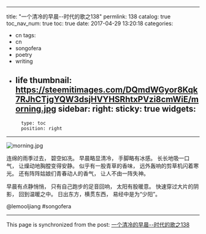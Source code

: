 
---
title: "一个清冷的早晨--时代的歌之138"
permlink: 138
catalog: true
toc_nav_num: true
toc: true
date: 2017-04-29 13:20:18
categories:
- cn
tags:
- cn
- songofera
- poetry
- writing
- life
thumbnail: https://steemitimages.com/DQmdWGyor8Kqk7RJhCTjgYQW3dsjHVYHSRhtxPVzi8cmWiE/morning.jpg
sidebar:
    right:
        sticky: true
widgets:
    -
        type: toc
        position: right
---


![morning.jpg](https://steemitimages.com/DQmdWGyor8Kqk7RJhCTjgYQW3dsjHVYHSRhtxPVzi8cmWiE/morning.jpg)

连绵的雨季过去，
碧空如冼。
早晨略显清冷，
手脚略有冰感。
长长地吸一口气，
让燥动地胸膛变得安静。
似乎有一股青草的香味，
远外轰响的剪草机闪着寒光。
还有阵阵姑娘们青春动人的香气，
让人不由一阵失神。

早晨有点静悄悄，
只有自己跑步的足音回响，
太阳有股暖意。
快速穿过大片的阴影，
回到温暖之中。
日出东方，横贯东西，
易经中是为“少阳”。

 @lemooljiang #songofera

- - -

This page is synchronized from the post: [一个清冷的早晨--时代的歌之138](https://steemit.com/@lemooljiang/138)

